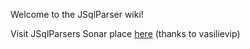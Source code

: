 Welcome to the JSqlParser wiki!

Visit JSqlParsers Sonar place [here](wiki/Sonar-scan-results) (thanks to vasilievip)